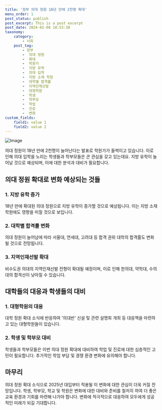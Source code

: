 ```yaml
---
title: '정부 의대 정원 18년 만에 2천명 확대'
menu_order: 1
post_status: publish
post_excerpt: This is a post excerpt
post_date: 2024-02-08 18:53:38
taxonomy:
    category:
        - 사회
    post_tag:
        - 정부
        -  의대 정원
        -  확대
        -  학원가
        -  지방 유학
        -  의대 입학
        -  지방 소재 학원
        -  대학별 합격률
        -  지역인재선발
        -  대형학원
        -  학생
        -  학부모
        -  학업
        -  진로
        -  변화
custom_fields:
    field1: value 1
    field2: value 2
---
```


![Image](https://imgnews.pstatic.net/image/655/2024/02/08/0000016317_001_20240208151001655.jpg?type=w647)

의대 정원이 18년 만에 2천명이 늘어난다는 발표로 학원가가 들썩이고 있습니다. 이로 인해 의대 입학을 노리는 학생들과 학부모들은 큰 관심을 갖고 있는데요. 지방 유학이 늘어날 것으로 예상되며, 이에 대한 분석과 대비가 필요합니다.
## 의대 정원 확대로 변화 예상되는 것들
### 1. 지방 유학 증가
18년 만에 확대된 의대 정원으로 지방 유학이 증가할 것으로 예상됩니다. 이는 지방 소재 학원에도 영향을 미칠 것으로 보입니다.
### 2. 대학별 합격률 변화
의대 정원이 늘어남에 따라 서울대, 연세대, 고려대 등 합격 권위 대학의 합격률도 변화될 것으로 전망됩니다.
### 3. 지역인재선발 확대
비수도권 의대의 지역인재선발 전형이 확대될 예정이며, 이로 인해 한의대, 약학대, 수의대의 합격선이 낮아질 수 있습니다.
## 대학들의 대응과 학생들의 대비
### 1. 대형학원의 대응
대학 정원 확대 소식에 반응하여 '의대반' 신설 및 관련 설명회 개최 등 대응책을 마련하고 있는 대형학원들이 있습니다.
### 2. 학생 및 학부모 대비
학생들과 학부모들은 이번 의대 정원 확대에 대비하여 학업 및 진로에 대한 심층적인 고민이 필요합니다. 추가적인 학업 부담 및 경쟁 환경 변화에 유의해야 합니다.
## 마무리
의대 정원 확대 소식으로 2025년 대입부터 적용될 이 변화에 대한 관심이 더욱 커질 전망입니다. 학생, 학부모, 학교 및 학원은 변화에 대한 대비와 준비를 철저히 하여 더 좋은 교육 환경과 기회를 마련해 나가야 합니다. 변화에 적극적으로 대응하여 모두에게 성공적인 미래가 되길 기대합니다.
